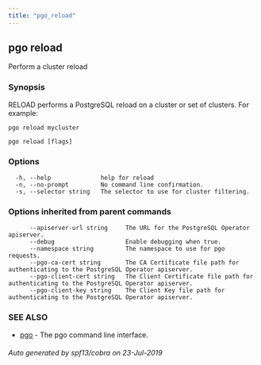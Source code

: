 ```yaml
---
title: "pgo_reload"
---
```

## pgo reload

Perform a cluster reload

### Synopsis

RELOAD performs a PostgreSQL reload on a cluster or set of clusters. For example:

	pgo reload mycluster

```
pgo reload [flags]
```

### Options

```
  -h, --help              help for reload
  -n, --no-prompt         No command line confirmation.
  -s, --selector string   The selector to use for cluster filtering.
```

### Options inherited from parent commands

```
      --apiserver-url string     The URL for the PostgreSQL Operator apiserver.
      --debug                    Enable debugging when true.
      --namespace string         The namespace to use for pgo requests.
      --pgo-ca-cert string       The CA Certificate file path for authenticating to the PostgreSQL Operator apiserver.
      --pgo-client-cert string   The Client Certificate file path for authenticating to the PostgreSQL Operator apiserver.
      --pgo-client-key string    The Client Key file path for authenticating to the PostgreSQL Operator apiserver.
```

### SEE ALSO

* [pgo](/cli/pgo/)	 - The pgo command line interface.

###### Auto generated by spf13/cobra on 23-Jul-2019

